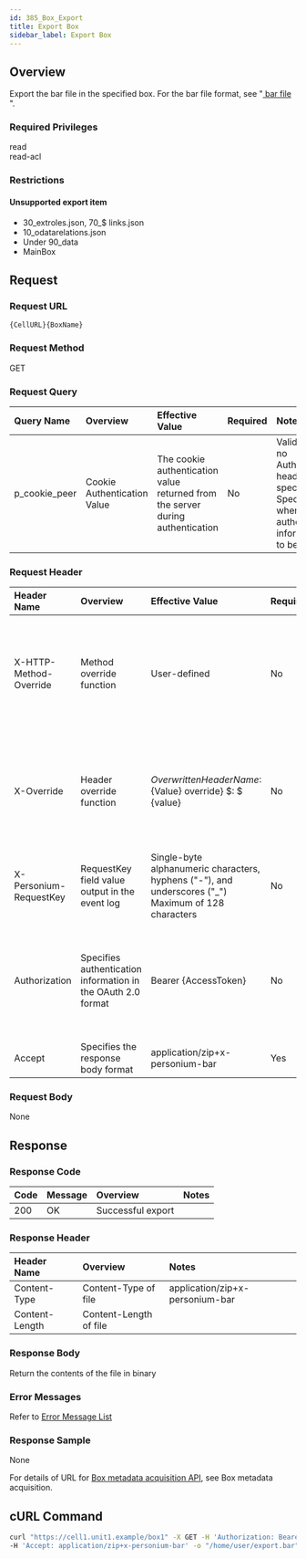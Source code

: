 ```yaml
---
id: 385_Box_Export
title: Export Box
sidebar_label: Export Box
---
```


## Overview
Export the bar file in the specified box. For the bar file format, see "[ bar file ](301_Bar_File.md)".  

### Required Privileges
read  
read-acl  

### Restrictions
#### Unsupported export item
- 30_extroles.json, 70_$ links.json
- 10_odatarelations.json
- Under 90_data
- MainBox

## Request

### Request URL
```
{CellURL}{BoxName}
```

### Request Method
GET  

### Request Query

|Query Name|Overview|Effective Value|Required|Notes|
|:--|:--|:--|:--|:--|
|p_cookie_peer|Cookie Authentication Value|The cookie authentication value returned from the server during authentication|No|Valid only if no Authorization header specified<br>Specify this when cookie authentication information is to be used|

### Request Header

|Header Name|Overview|Effective Value|Required|Notes|
|:--|:--|:--|:--|:--|
|X-HTTP-Method-Override|Method override function|User-defined|No|If you specify this value when requesting with the POST method, the specified value will be used as a method.|
|X-Override|Header override function|${OverwrittenHeaderName}:${Value} override} $: $ {value}|No|Overwrite normal HTTP header value. To overwrite multiple headers, specify multiple X-Override headers.|
|X-Personium-RequestKey|RequestKey field value output in the event log|Single-byte alphanumeric characters, hyphens ("-"), and underscores ("_")<br>Maximum of 128 characters|No|PCS-${32 character string with UUID} by default|
|Authorization|Specifies authentication information in the OAuth 2.0 format|Bearer {AccessToken}|No|* Authentication tokens are the tokens acquired using the Authentication Token Acquisition API|
|Accept|Specifies the response body format|application/zip+x-personium-bar|Yes||

### Request Body
None  

## Response

### Response Code
|Code|Message|Overview|Notes|
|:--|:--|:--|:--|
|200|OK|Successful export||

### Response Header
|Header Name|Overview|Notes|
|:--|:--|:--|
|Content-Type|Content-Type of file|application/zip+x-personium-bar|
|Content-Length|Content-Length of file||

### Response Body
Return the contents of the file in binary  

### Error Messages
Refer to [Error Message List](004_Error_Messages.md)  

### Response Sample
None  

For details of URL for [Box metadata acquisition API](303_Progress_of_Bar_File_Installation.md), see Box metadata acquisition.

## cURL Command
```sh
curl "https://cell1.unit1.example/box1" -X GET -H 'Authorization: Bearer AA~PBDc...(snip)...FrTjA' \
-H 'Accept: application/zip+x-personium-bar' -o "/home/user/export.bar"
```
